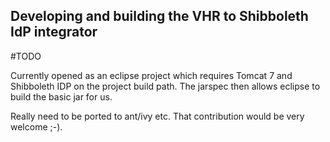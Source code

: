 ## Developing and building the VHR to Shibboleth IdP integrator

#TODO

Currently opened as an eclipse project which requires Tomcat 7 and Shibboleth IDP on the project build path. The jarspec then allows eclipse to build the basic jar for us.

Really need to be ported to ant/ivy etc. That contribution would be very welcome ;-).
